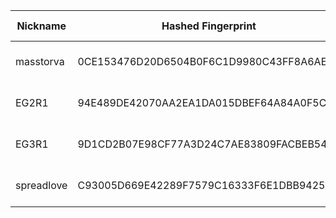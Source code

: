 | Nickname |  Hashed Fingerprint	| Or Addresses | Contact | Running | Flags | Last Seen | First Seen | Last Restarted | Advertised Bandwidth | Platform | Version | Version Status | Recommended Version | Verified hostnames | Exit policy |
|---|---|---|---|---|---|---|---|---|---|---|---|---|---|---|---|
|masstorva | 0CE153476D20D6504B0F6C1D9980C43FF8A6AE7A | ["107.175.245.254:9001"] | wxw at safe-mail dot net | true | Running, Valid | 2025-09-10 04:00:00 | 2025-09-10 00:00:00 | 2025-09-09 23:21:01 | 0 | Tor 0.4.8.17 on Linux | 0.4.8.17 | recommended | true | ["rack107-175-245-254va.dmzdns.com"] | ["reject *:*"]|
|EG2R1 | 94E489DE42070AA2EA1DA015DBEF64A84A0F5C1A | ["38.54.4.115:9001"] | node344 at protonmail | true | Running, V2Dir, Valid | 2025-09-10 04:00:00 | 2025-09-10 04:00:00 | 2025-09-10 03:26:12 | 0 | Tor 0.4.8.17 on Linux | 0.4.8.17 | recommended | true | N/A | ["reject *:*"]|
|EG3R1 | 9D1CD2B07E98CF77A3D24C7AE83809FACBEB547E | ["149.104.105.130:9001"] | node344 at protonmail | true | Running, V2Dir, Valid | 2025-09-10 04:00:00 | 2025-09-10 02:00:00 | 2025-09-10 01:28:14 | 0 | Tor 0.4.8.17 on Linux | 0.4.8.17 | recommended | true | N/A | ["reject *:*"]|
|spreadlove | C93005D669E42289F7579C16333F6E1DBB9425D7 | ["198.58.164.105:9001"] | nocontact@gmai.com | false | Running, V2Dir, Valid | 2025-09-10 03:00:00 | 2025-09-10 03:00:00 | 2025-09-10 02:14:16 | 195584 | Tor 0.4.8.17 on Linux | 0.4.8.17 | recommended | true | N/A | ["reject *:*"]|
